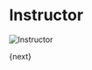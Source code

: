 # Instructor

<img class="screenshot" alt="Instructor" src="{{docs_base_url}}/assets/img/schools/setup/instructor.png">

{next}